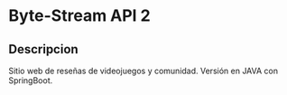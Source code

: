 # Byte-Stream API 2

## Descripcion

Sitio web de reseñas de videojuegos y comunidad. Versión en JAVA con SpringBoot.
